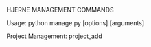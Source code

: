 HJERNE MANAGEMENT COMMANDS

Usage: python manage.py <command> [options] [arguments]

Project Management:
  project_add <title> <description>
    Add a new project
    
  project_list
    List all projects with their IDs and titles

Changeset Management:
  changeset_add <project_id> <title>
    Add a new changeset to a project
    
  changeset_list <project_id>
    List all changesets for a given project
    
  changeset_clear_context <changeset_id>
    Clear all contexts in a changeset

Context Management:
  context_add <changeset_id> <filename> <linenumber>
    Add a context to a changeset
    
  context_add_range <changeset_id> <file_path> <from_line> <to_line>
    Add contexts to a changeset for a given range of lines in a file
    
  context_remove <changeset_id> <filename> <linenumber>
    Remove a context from a changeset
    
  context_remove_range <changeset_id> <file_path> <from_line> <to_line>
    Remove contexts from a changeset for a given range of lines in a file
    
  context_update <changeset_id> <replacement_file> [--from-markdown]
    Update the context for a given changeset
    Options:
      --from-markdown  Extract code from markdown blocks
    
  context_update_markdown <changeset_id> <markdown_file>
    Update the context for a given changeset using a markdown file
    
  context_code <changeset_id>
    Output code for a given changeset
    
  context_code_markdown <changeset_id>
    Output code for a given changeset in markdown format, grouped by language

Tree-sitter Integration:
  treesitter_top_level_symbols <file_path>
    Output top-level symbols for a given file using Tree-sitter
    
  treesitter_top_level_symbols_in_range <file_path> <row_from> <row_to>
    Output top-level symbols in a given range for a given file using Tree-sitter

For more information on a specific command, run:
  python manage.py <command> --help
